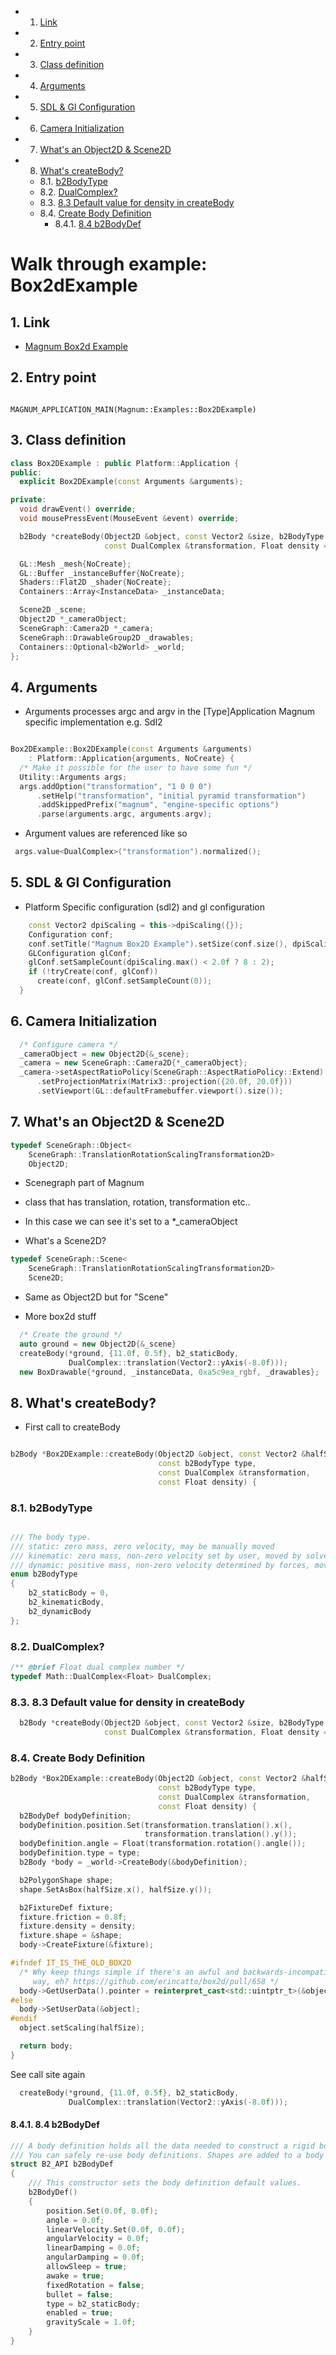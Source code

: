 <!-- vscode-markdown-toc -->
* 1. [Link](#Link)
* 2. [Entry point](#Entrypoint)
* 3. [Class definition](#Classdefinition)
* 4. [Arguments](#Arguments)
* 5. [SDL & Gl Configuration](#SDLGlConfiguration)
* 6. [Camera Initialization](#CameraInitialization)
* 7. [What's an Object2D & Scene2D](#WhatsanObject2DScene2D)
* 8. [What's createBody?](#WhatscreateBody)
	* 8.1. [b2BodyType](#b2BodyType)
	* 8.2. [DualComplex?](#DualComplex)
	* 8.3. [8.3 Default value for density in createBody](#DefaultvaluefordensityincreateBody)
	* 8.4. [Create Body Definition](#CreateBodyDefinition)
		* 8.4.1. [8.4 b2BodyDef](#b2BodyDef)

<!-- vscode-markdown-toc-config
	numbering=true
	autoSave=true
	/vscode-markdown-toc-config -->
<!-- /vscode-markdown-toc -->


# Walk through example: Box2dExample

##  1. <a name='Link'></a>Link
- [Magnum Box2d Example](https://github.com/mosra/magnum-examples/tree/master/src/box2d)

##  2. <a name='Entrypoint'></a>Entry point

```

MAGNUM_APPLICATION_MAIN(Magnum::Examples::Box2DExample)
```

##  3. <a name='Classdefinition'></a>Class definition 

```c++
class Box2DExample : public Platform::Application {
public:
  explicit Box2DExample(const Arguments &arguments);

private:
  void drawEvent() override;
  void mousePressEvent(MouseEvent &event) override;

  b2Body *createBody(Object2D &object, const Vector2 &size, b2BodyType type,
                     const DualComplex &transformation, Float density = 1.0f);

  GL::Mesh _mesh{NoCreate};
  GL::Buffer _instanceBuffer{NoCreate};
  Shaders::Flat2D _shader{NoCreate};
  Containers::Array<InstanceData> _instanceData;

  Scene2D _scene;
  Object2D *_cameraObject;
  SceneGraph::Camera2D *_camera;
  SceneGraph::DrawableGroup2D _drawables;
  Containers::Optional<b2World> _world;
};
```

##  4. <a name='Arguments'></a>Arguments 

- Arguments processes argc and argv in the [Type]Application Magnum specific implementation e.g. Sdl2

```c++

Box2DExample::Box2DExample(const Arguments &arguments)
    : Platform::Application{arguments, NoCreate} {
  /* Make it possible for the user to have some fun */
  Utility::Arguments args;
  args.addOption("transformation", "1 0 0 0")
      .setHelp("transformation", "initial pyramid transformation")
      .addSkippedPrefix("magnum", "engine-specific options")
      .parse(arguments.argc, arguments.argv);

```

- Argument values are referenced like so

```c++
 args.value<DualComplex>("transformation").normalized();
```

##  5. <a name='SDLGlConfiguration'></a>SDL & Gl Configuration

- Platform Specific configuration (sdl2) and gl configuration

```c++
    const Vector2 dpiScaling = this->dpiScaling({});
    Configuration conf;
    conf.setTitle("Magnum Box2D Example").setSize(conf.size(), dpiScaling);
    GLConfiguration glConf;
    glConf.setSampleCount(dpiScaling.max() < 2.0f ? 8 : 2);
    if (!tryCreate(conf, glConf))
      create(conf, glConf.setSampleCount(0));
  }
```

##  6. <a name='CameraInitialization'></a>Camera Initialization

```c++
  /* Configure camera */
  _cameraObject = new Object2D{&_scene};
  _camera = new SceneGraph::Camera2D{*_cameraObject};
  _camera->setAspectRatioPolicy(SceneGraph::AspectRatioPolicy::Extend)
      .setProjectionMatrix(Matrix3::projection({20.0f, 20.0f}))
      .setViewport(GL::defaultFramebuffer.viewport().size());
```

##  7. <a name='WhatsanObject2DScene2D'></a>What's an Object2D & Scene2D

```c++
typedef SceneGraph::Object<
    SceneGraph::TranslationRotationScalingTransformation2D>
    Object2D;
```

- Scenegraph part of Magnum 
- class that has translation, rotation, transformation etc.. 
- In this case we can see it's set to a *_cameraObject


- What's a Scene2D?

```c++
typedef SceneGraph::Scene<
    SceneGraph::TranslationRotationScalingTransformation2D>
    Scene2D;
```

- Same as Object2D but for "Scene"

- More box2d stuff

```c++
  /* Create the ground */
  auto ground = new Object2D{&_scene}
  createBody(*ground, {11.0f, 0.5f}, b2_staticBody,
             DualComplex::translation(Vector2::yAxis(-8.0f)));
  new BoxDrawable{*ground, _instanceData, 0xa5c9ea_rgbf, _drawables};
```

##  8. <a name='WhatscreateBody'></a>What's createBody?

- First call to createBody

```c++

b2Body *Box2DExample::createBody(Object2D &object, const Vector2 &halfSize,
                                 const b2BodyType type,
                                 const DualComplex &transformation,
                                 const Float density) {
```

###  8.1. <a name='b2BodyType'></a>b2BodyType

```c++

/// The body type.
/// static: zero mass, zero velocity, may be manually moved
/// kinematic: zero mass, non-zero velocity set by user, moved by solver
/// dynamic: positive mass, non-zero velocity determined by forces, moved by solver
enum b2BodyType
{
	b2_staticBody = 0,
	b2_kinematicBody,
	b2_dynamicBody
};
```

###  8.2. <a name='DualComplex'></a>DualComplex?

```c++
/** @brief Float dual complex number */
typedef Math::DualComplex<Float> DualComplex;
```

###  8.3. <a name='DefaultvaluefordensityincreateBody'></a>8.3 Default value for density in createBody

```c++
  b2Body *createBody(Object2D &object, const Vector2 &size, b2BodyType type,
                     const DualComplex &transformation, Float density = 1.0f);
```

###  8.4. <a name='CreateBodyDefinition'></a>Create Body Definition

```c++
b2Body *Box2DExample::createBody(Object2D &object, const Vector2 &halfSize,
                                 const b2BodyType type,
                                 const DualComplex &transformation,
                                 const Float density) {
  b2BodyDef bodyDefinition;
  bodyDefinition.position.Set(transformation.translation().x(),
                              transformation.translation().y());
  bodyDefinition.angle = Float(transformation.rotation().angle());
  bodyDefinition.type = type;
  b2Body *body = _world->CreateBody(&bodyDefinition);

  b2PolygonShape shape;
  shape.SetAsBox(halfSize.x(), halfSize.y());

  b2FixtureDef fixture;
  fixture.friction = 0.8f;
  fixture.density = density;
  fixture.shape = &shape;
  body->CreateFixture(&fixture);

#ifndef IT_IS_THE_OLD_BOX2D
  /* Why keep things simple if there's an awful and backwards-incompatible
     way, eh? https://github.com/erincatto/box2d/pull/658 */
  body->GetUserData().pointer = reinterpret_cast<std::uintptr_t>(&object);
#else
  body->SetUserData(&object);
#endif
  object.setScaling(halfSize);

  return body;
}
```

See call site again

```c++
  createBody(*ground, {11.0f, 0.5f}, b2_staticBody,
             DualComplex::translation(Vector2::yAxis(-8.0f)));
```

####  8.4.1. <a name='b2BodyDef'></a>8.4 b2BodyDef

```c++
/// A body definition holds all the data needed to construct a rigid body.
/// You can safely re-use body definitions. Shapes are added to a body after construction.
struct B2_API b2BodyDef
{
	/// This constructor sets the body definition default values.
	b2BodyDef()
	{
		position.Set(0.0f, 0.0f);
		angle = 0.0f;
		linearVelocity.Set(0.0f, 0.0f);
		angularVelocity = 0.0f;
		linearDamping = 0.0f;
		angularDamping = 0.0f;
		allowSleep = true;
		awake = true;
		fixedRotation = false;
		bullet = false;
		type = b2_staticBody;
		enabled = true;
		gravityScale = 1.0f;
	}
}
```